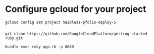 
# Configure gcloud for your project
```
gcloud config set project heidless-pfolio-deploy-5

```

### 
```
git clone https://github.com/GoogleCloudPlatform/getting-started-ruby.git

```

```
bundle exec ruby app.rb -p 8080

```
